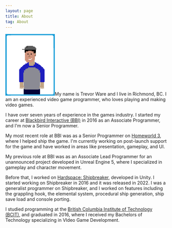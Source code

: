 ```yaml
---
layout: page
title: About
tag: About
---
```


<img id="aboutimg" src="/assets/icons/about.png" width="154" height="192" />My name is Trevor Ware and I live in Richmond, BC. I am an experienced video game programmer, who loves playing and making video games. 

I have over seven years of experience in the games industry. I started my career at <a href="http://blackbirdinteractive.com">Blackbird Interactive (BBI)</a> in 2016 as an Associate Programmer, and I'm now a Senior Programmer.

My most recent role at BBI was as a Senior Programmer on <a href="https://twarrre.github.io/games/2024/05/13/homeworld3/">Homeworld 3</a>, where I helped ship the game. I'm currently working on post-launch support for the game and have worked in areas like presentation, gameplay, and UI.

My previous role at BBI was as an Associate Lead Programmer for an unannounced project developed in Unreal Engine 5, where I specialized in gameplay and character movement.

Before that, I worked on <a href="https://twarrre.github.io/games/2022/05/24/hardspace_shipbreaker/">Hardspace: Shipbreaker</a>, developed in Unity. I started working on Shipbreaker in 2016 and it was released in 2022. I was a generalist programmer on Shipbreaker, and I worked on features including the grappling hook, the elemental system, procedural ship generation, ship save load and console porting.

I studied programming at the <a href="http://www.bcit.ca">British Columbia Institute of Technology (BCIT)</a>, and graduated in 2016, where I received my Bachelors of Technology specializing in VIdeo Game Development.

<meta http-equiv='cache-control' content='no-cache'> 
<meta http-equiv='expires' content='0'> 
<meta http-equiv='pragma' content='no-cache'>